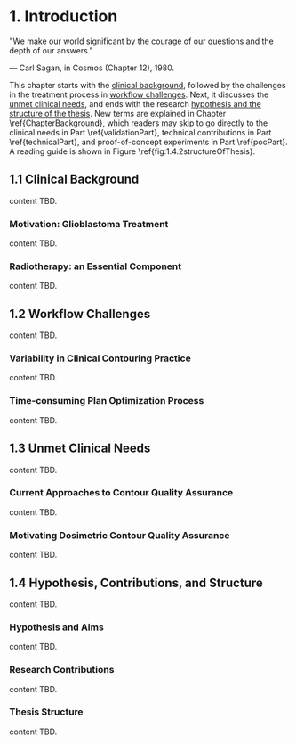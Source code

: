 # 1. Introduction

"We make our world significant by the courage of our questions and the depth of our answers."

— Carl Sagan, in Cosmos (Chapter 12), 1980.


This chapter starts with the [clinical background](#clinical-background), followed by the challenges in the treatment process in [workflow challenges](#workflow-challenges). Next, it discusses the [unmet clinical needs](#unmet-clinical-needs), and ends with the research [hypothesis and the structure of the thesis](#hypothesis-contributions-and-structure). New terms are explained in Chapter \ref{ChapterBackground}, which readers may skip to go directly to the clinical needs in Part \ref{validationPart}, technical contributions in Part \ref{technicalPart}, and proof-of-concept experiments in Part \ref{pocPart}. A reading guide is shown in Figure \ref{fig:1.4.2structureOfThesis}.

## 1.1 Clinical Background

content TBD.

### Motivation: Glioblastoma Treatment

content TBD.

### Radiotherapy: an Essential Component

content TBD.

## 1.2 Workflow Challenges

content TBD.

### Variability in Clinical Contouring Practice

content TBD.

### Time-consuming Plan Optimization Process

content TBD.

## 1.3 Unmet Clinical Needs

content TBD.

### Current Approaches to Contour Quality Assurance

content TBD.

### Motivating Dosimetric Contour Quality Assurance

content TBD.

## 1.4 Hypothesis, Contributions, and Structure

content TBD.

### Hypothesis and Aims

content TBD.

### Research Contributions

content TBD.

### Thesis Structure

content TBD.